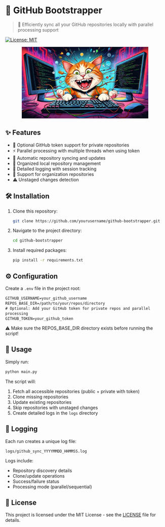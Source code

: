 # 🔄 GitHub Bootstrapper

> 🔄 Efficiently sync all your GitHub repositories locally with parallel processing support

[![License: MIT](https://img.shields.io/badge/License-MIT-yellow.svg)](https://opensource.org/licenses/MIT)

<p align="center">
  <img src="logo.jpg" alt="PDF Merger Logo" width="400"/>
</p>

## ✨ Features

- 🔑 Optional GitHub token support for private repositories
- ⚡ Parallel processing with multiple threads when using token
- 🔄 Automatic repository syncing and updates
- 📁 Organized local repository management
- 📝 Detailed logging with session tracking
- 🏢 Support for organization repositories
- ⚠️ Unstaged changes detection

## 🛠️ Installation

1. Clone this repository:
   ```sh
   git clone https://github.com/yourusername/github-bootstrapper.git
   ```
2. Navigate to the project directory:
   ```sh
   cd github-bootstrapper
   ```
3. Install required packages:
   ```sh
   pip install -r requirements.txt
   ```

## ⚙️ Configuration

Create a `.env` file in the project root:

```properties
GITHUB_USERNAME=your_github_username
REPOS_BASE_DIR=/path/to/your/repos/directory
# Optional: Add your GitHub token for private repos and parallel processing
GITHUB_TOKEN=your_github_token
```

⚠️ Make sure the REPOS_BASE_DIR directory exists before running the script!

## 🚀 Usage

Simply run:
```sh
python main.py
```

The script will:
1. Fetch all accessible repositories (public + private with token)
2. Clone missing repositories
3. Update existing repositories
4. Skip repositories with unstaged changes
5. Create detailed logs in the `logs` directory

## 📝 Logging

Each run creates a unique log file:
```
logs/github_sync_YYYYMMDD_HHMMSS.log
```

Logs include:
- Repository discovery details
- Clone/update operations
- Success/failure status
- Processing mode (parallel/sequential)

## 📄 License

This project is licensed under the MIT License - see the [LICENSE](LICENSE) file for details.
